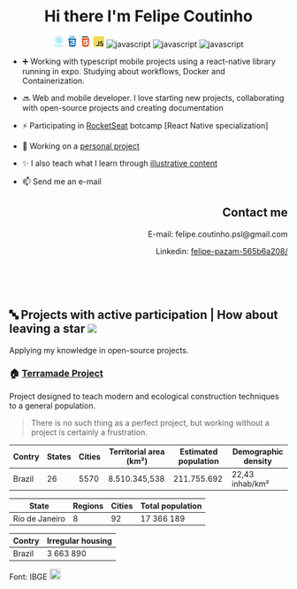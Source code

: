 <!--<img src="https://github.com/felipe-pazam/felipe-pazam/blob/main/mysvg.svg">-->

<h1 align="center" >Hi there I'm Felipe Coutinho</h1> 
<p align="center">
<img src="https://raw.githubusercontent.com/devicons/devicon/master/icons/react/react-original-wordmark.svg" alt="react" width="20" height="20"/>
<img src="https://raw.githubusercontent.com/devicons/devicon/master/icons/css3/css3-plain-wordmark.svg" alt="css3"  width="20" height="20"/>
<img src="https://raw.githubusercontent.com/devicons/devicon/master/icons/html5/html5-original-wordmark.svg" alt="html5"  width="20" height="20"/>
<img src="https://raw.githubusercontent.com/devicons/devicon/master/icons/javascript/javascript-original.svg" alt="javascript" width="20" height="20"/>
<img src="https://iconape.com/wp-content/png_logo_vector/typescript.png" alt="javascript" width="20" height="20"/>
<img src="https://inceptum-stor.icons8.com/TErRc1E6L9wX/expoicon.jpg" alt="javascript" width="20" height="20"/>
  <img  src="https://encrypted-tbn0.gstatic.com/images?q=tbn:ANd9GcRtwtsJK-chhNdCgK9ph6iC2HHWsoBm2GeKK6dqEEHyD66fwSvvhFP62hoksbadQIyIIRA&usqp=CAU" alt="javascript" width="20" height="20"/>
</p>

   * :heavy_plus_sign: Working with typescript mobile projects using a react-native library running in expo. Studying about 
workflows, Docker and Containerization.

   * :soon: Web and mobile developer. I love starting new projects, collaborating <br> with open-source projects and creating documentation
   
   * ⚡ Participating in <a href="https://rocketseat.com.br/">RocketSeat</a> botcamp [React Native specialization]

   * :construction: Working on a <a href="https://github.com/felipe-pazam/Projeto-Terramade">personal project</a>
   
   * :sparkles:  I also teach what I learn through <a href="https://github.com/felipe-pazam/E-learning">illustrative content </a>
   
   * 📫 Send me an e-mail
   
   <h2 align="right">Contact me</h2>

   <p align="right">E-mail: felipe.coutinho.psl@gmail.com</p>
   
   <p align="right">Linkedin: <a href="https://www.linkedin.com/in/felipe-pazam-565b6a208/">felipe-pazam-565b6a208/</a></p>

<!--
<p align="center">
<img src="https://raw.githubusercontent.com/devicons/devicon/master/icons/react/react-original-wordmark.svg" alt="react" width="20" height="20"/>
<img src="https://raw.githubusercontent.com/devicons/devicon/master/icons/css3/css3-plain-wordmark.svg" alt="css3"  width="20" height="20"/>
<img src="https://raw.githubusercontent.com/devicons/devicon/master/icons/html5/html5-original-wordmark.svg" alt="html5"  width="20" height="20"/>
<img src="https://raw.githubusercontent.com/devicons/devicon/master/icons/javascript/javascript-original.svg" alt="javascript" width="20" height="20"/>
</p>-->

<br>
<br><br>






## &#128292; Projects with active participation | How about leaving a star <img src="https://github.com/felipe-pazam/felipe-pazam/blob/main/octicon.svg">

Applying my knowledge in open-source projects.

### &#127968; <a href="https://github.com/felipe-pazam/Projeto-Terramade">Terramade Project</a>

Project designed to teach modern and ecological construction techniques to a general population. 

   > There is no such thing as a perfect project, but working without a project is certainly a frustration.

Contry | States | Cities | Territorial area (km²) | Estimated population | Demographic density
---|---|---|---|---|---
Brazil | 26 | 5570 | 8.510.345,538 | 211.755.692 |  22,43 inhab/km²

State | Regions | Cities | Total population 
---|---|---|---
Rio de Janeiro | 8 | 92 | 17 366 189 

Contry | Irregular housing 
---|---
Brazil | 3 663 890

Font: IBGE <a href="https://www.ibge.gov.br/cidades-e-estados"><img src="https://cdn.icon-icons.com/icons2/602/PNG/512/External_Link_icon-icons.com_55915.png" width="20px" height="20px"></a>
  
<!--
<img src="http://www.decoraki.co/img/decoraki-full-logo.png" align="right" width="300">   

### &#127797; <a href="https://github.com/felipe-pazam/Decoraki">Decoraki</a> by <a href="https://github.com/vitorabner/decoraki">Vitor Abner</a>

3D Simulator for interior design

Website: http://www.decoraki.co/

<br>
<br>
<br>

-->
